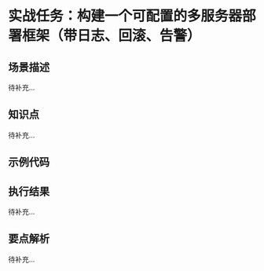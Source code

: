 # 实战任务：构建一个可配置的多服务器部署框架（带日志、回滚、告警）

## 场景描述

待补充...

## 知识点

待补充...

## 示例代码



## 执行结果

待补充...

## 要点解析

待补充...
